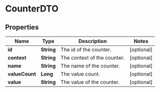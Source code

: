
# CounterDTO

## Properties
Name | Type | Description | Notes
------------ | ------------- | ------------- | -------------
**id** | **String** | The id of the counter. |  [optional]
**context** | **String** | The context of the counter. |  [optional]
**name** | **String** | The name of the counter. |  [optional]
**valueCount** | **Long** | The value count. |  [optional]
**value** | **String** | The value of the counter. |  [optional]



